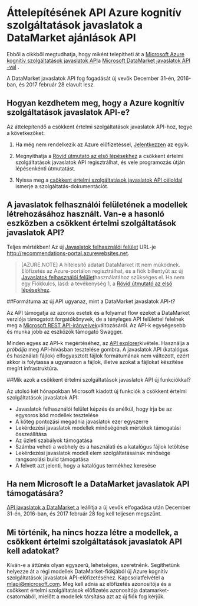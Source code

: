 
<properties
    pageTitle="Áttelepítésének API Azure kognitív szolgáltatások javaslatok a DataMarket ajánlások API |} Microsoft Azure"
    description="Azure gépi tanulási javaslatok – javaslatok kognitív szolgáltatás áttelepítése"
    services="cognitive-services"
    documentationCenter=""
    authors="luiscabrer"
    manager="jhubbard"
    editor="cgronlun"/>

<tags
    ms.service="cognitive-services"
    ms.workload="data-services"
    ms.tgt_pltfrm="na"
    ms.devlang="na"
    ms.topic="article"
    ms.date="09/01/2016"
    ms.author="luisca"/>


# <a name="migrate-to-azure-cognitive-services-recommendations-api-from-the-datamarket-recommendations-api"></a>Áttelepítésének API Azure kognitív szolgáltatások javaslatok a DataMarket ajánlások API
Ebből a cikkből megtudhatja, hogy miként telepítheti át a [Microsoft Azure kognitív szolgáltatások javaslatok API](https://www.microsoft.com/cognitive-services/en-us/recommendations-api)a [Microsoft DataMarket javaslatok API -val](https://datamarket.azure.com/dataset/amla/recommendations) .

A DataMarket javaslatok API fog fogadását új vevők December 31-én, 2016-ban, és 2017 február 28 elavult lesz.

## <a name="how-do-i-start-using-the-azure-cognitive-services-recommendations-api"></a>Hogyan kezdhetem meg, hogy a Azure kognitív szolgáltatások javaslatok API-e?

Az áttelepítendő a csökkent értelmi szolgáltatások javaslatok API-hoz, tegye a következőket:

1.  Ha még nem rendelkezik az Azure előfizetéssel, [Jelentkezzen](https://portal.azure.com/#create/Microsoft.CognitiveServices/apitype/Recommendations/pricingtier/S1) az egyik. 

1.  Megnyithatja a [Rövid útmutató az első lépésekhez](cognitive-services-recommendations-quick-start.md) a csökkent értelmi szolgáltatások javaslatok API regisztrálhat, és vele programozás útján lépésenkénti útmutatást. 

1.  Nyissa meg a [csökkent értelmi szolgáltatások javaslatok API céloldal](https://www.microsoft.com/cognitive-services/en-us/recommendations-api) ismerje a szolgáltatás-dokumentációt.

## <a name="i-used-the-recommendations-ui-to-build-my-models-is-there-a-similar-tool-for-the-cognitive-services-recommendations-api"></a>A javaslatok felhasználói felületének a modellek létrehozásához használt. Van-e a hasonló eszközben a csökkent értelmi szolgáltatások javaslatok API?

Teljes mértékben! Az új [Javaslatok felhasználói felület](http://recommendations-portal.azurewebsites.net/) URL-je http://recommendations-portal.azurewebsites.net. 

>[AZURE.NOTE] A hitelesítő adatait DataMarket itt nem működnek. Előfizetés az Azure-portálon regisztrálhat, és a fiók billentyűt az új [Javaslatok felhasználói felület](http://recommendations-portal.azurewebsites.net/)használatához szükséges el.
Ha nem egy Fiókkulcs, lásd: a tevékenység 1, a [Rövid útmutató az első lépésekhez](cognitive-services-recommendations-quick-start.md).

##<a name="is-the-new-api-format-the-same-as-the-datamarket-recommendations-api"></a>Formátuma az új API ugyanaz, mint a DataMarket javaslatok API-t?

Az API támogatja az azonos esetek és a folyamat flow ezeket a DataMarket verziója támogatott forgatókönyvek, de a tényleges API felülettel felelnek meg a [Microsoft REST API-irányelvek](https://github.com/Microsoft/api-guidelines/blob/master/Guidelines.md)változásáról. Az API-k egységesebb és munka jobb az eszközök támogató Swagger.

Minden egyes az API-k megértéséhez, az [API explorer](https://westus.dev.cognitive.microsoft.com/docs/services/Recommendations.V4.0/operations/56f30d77eda5650db055a3db)kivétele.
Használja a *próbálja* meg API-hívásban tesztelése gombra. A javaslatok API (katalógus és használati fájlok) elfogyasztott fájlok formátumának nem változott, ezért akkor is folytassa a ugyanazon a fájlok, illetve azokat a fájlokat készítése megírt infrastruktúra.

##<a name="what-are-some-new-features-in-the-cognitive-services-recommendations-api"></a>Mik azok a csökkent értelmi szolgáltatások javaslatok API új funkciókkal?

Az utolsó két hónapokban Microsoft kiadott új funkciók a csökkent értelmi szolgáltatások javaslatok API:
-   Javaslatok felhasználói felület képzés és anélkül, hogy írja be az egysoros kód modellek tesztelése
-   A köteg pontozási megadnia javaslatok ezer egyszerre
-   Lekérdezési javaslatok modellek minőségének mértékek támogatási összeállítása
-   Az üzleti szabályok támogatása
-   Számba veheti a webhely és a használati és a katalógus fájlok letöltése
-   Lekérdezési javaslatok modell elem szolgáltatásainak minősége rangsorolási build támogatása
-   A felvett azt jelenti, hogy a katalógus termékhez keresése

## <a name="when-does-microsoft-stop-supporting-the-datamarket-recommendations-api"></a>Ha nem Microsoft le a DataMarket javaslatok API támogatására?

[API javaslatok a DataMarket a](https://datamarket.azure.com/dataset/amla/recommendations) leállítja a új vevők elfogadása után December 31-én, 2016-ban, és 2017 február 28 fog kell teljesen megszűnt. 

## <a name="what-if-i-dont-have-the-data-that-i-need-to-recreate-my-models-in-the-cognitive-services-recommendations-api"></a>Mi történik, ha nincs hozza létre a modellek, a csökkent értelmi szolgáltatások javaslatok API kell adatokat?

Kíván-e a áttűnés olyan egyszerű, lehetséges, szeretnénk. Segíthetünk helyezze át a régi modellek DataMarket-fiókjából új Azure kognitív szolgáltatások javaslatok API-előfizetéséhez. Kapcsolatfelvétel a [mlapi@microsoft.com](mailto://mlapi@microsoft.com). Meg kell adnia az előfizetés azonosítója és a csökkent értelmi szolgáltatások előfizetés azonosítója datamarket-csatornából, mielőtt a modellek társítása azt az új fiók fog kérjük.
